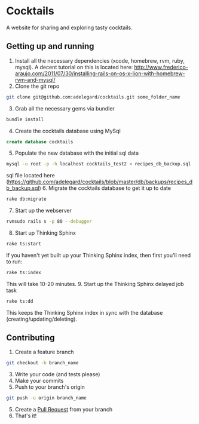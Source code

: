 # Cocktails

A website for sharing and exploring tasty cocktails.

## Getting up and running

1. Install all the necessary dependencies (xcode, homebrew, rvm, ruby, mysql). 
A decent tutorial on this is located here: http://www.frederico-araujo.com/2011/07/30/installing-rails-on-os-x-lion-with-homebrew-rvm-and-mysql/
2. Clone the git repo

```bash
git clone git@github.com:adelegard/cocktails.git some_folder_name
```
3. Grab all the necessary gems via bundler

```bash
bundle install
```
4. Create the cocktails database using MySql

```sql
create database cocktails
```
5. Populate the new database with the initial sql data

```bash
mysql -u root -p -h localhost cocktails_test2 < recipes_db_backup.sql
```
sql file located here (https://github.com/adelegard/cocktails/blob/master/db/backups/recipes_db_backup.sql)
6. Migrate the cocktails database to get it up to date

```bash
rake db:migrate
```
7. Start up the webserver

```bash
rvmsudo rails s -p 80 --debugger
```
8. Start up Thinking Sphinx

```bash
rake ts:start
```
If you haven't yet built up your Thinking Sphinx index, then first you'll need to run:  
```bash
rake ts:index
```
This will take 10-20 minutes.
9. Start up the Thinking Sphinx delayed job task

```bash
rake ts:dd
```
This keeps the Thinking Sphinx index in sync with the database (creating/updating/deleting).

## Contributing

1. Create a feature branch

```bash
git checkout -b branch_name
```
3. Write your code (and tests please)
4. Make your commits
5. Push to your branch's origin

```bash
git push -u origin branch_name
```
5. Create a [Pull Request][pull requests] from your branch
6. That's it!

[pull requests]: http://help.github.com/pull-requests/
